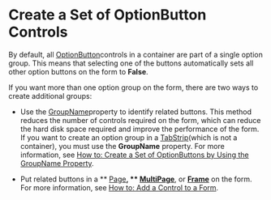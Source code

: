 
# Create a Set of OptionButton Controls

By default, all  [OptionButton](8009dd64-44b5-3b66-e8d4-e3535e014396.md)controls in a container are part of a single option group. This means that selecting one of the buttons automatically sets all other option buttons on the form to  **False**.

If you want more than one option group on the form, there are two ways to create additional groups:

- Use the  [GroupName](7b3b92d6-e1e0-6171-4d6a-4b0221e1c083.md)property to identify related buttons. This method reduces the number of controls required on the form, which can reduce the hard disk space required and improve the performance of the form. If you want to create an option group in a  [TabStrip](643c896a-2304-42f3-f5e9-0feee6d22364.md)(which is not a container), you must use the  **GroupName** property. For more information, see [How to: Create a Set of OptionButtons by Using the GroupName Property](70cc9ff9-6794-4c9e-beb5-587230cb6b93.md).
    
- Put related buttons in a  ** [Page](836941c3-c768-151a-65a5-41c71493033a.md)**,  ** [MultiPage](ac0fa233-81fe-8a34-4113-6907c6d8f7e2.md)**, or  **[Frame](5fb494d3-8e00-852a-c361-0e99358b1ce8.md)** on the form. For more information, see  [How to: Add a Control to a Form](388a7d54-65c0-7c34-d28a-0e0a47b9a5c0.md).
    
